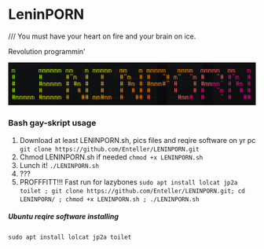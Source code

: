# LeninPORN
/// You must have your heart on fire and your brain on ice.

<b></b>
<p>Revolution programmin'</p>
<img src=https://github.com/Enteller/LENINPORN/blob/master/leninporn.png>


### Bash gay-skript usage 
1. Download at least LENINPORN.sh, pics files and reqire software on yr pc
`git clone https://github.com/Enteller/LENINPORN.git`
2. Chmod LENINPORN.sh if needed
`chmod +x LENINPORN.sh`
3. Lunch it!
`./LENINPORN.sh`
4. ???
5. PROFFFITT!!!
Fast run for lazybones
`sudo apt install lolcat jp2a toilet ; git clone https://github.com/Enteller/LENINPORN.git; cd LENINPORN/ ; chmod +x LENINPORN.sh ; ./LENINPORN.sh `

##### Ubuntu reqire software installing
`sudo apt install lolcat jp2a toilet`
